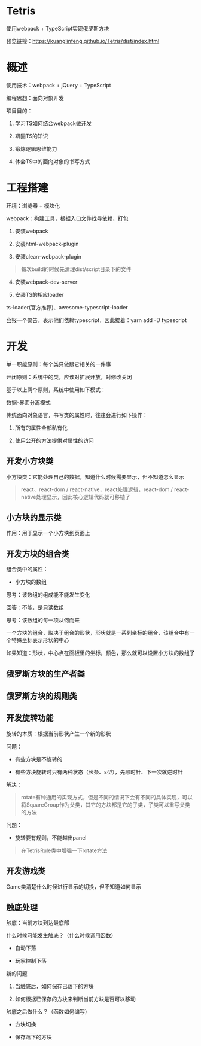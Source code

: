 # Tetris
使用webpack + TypeScript实现俄罗斯方块 

预览链接：https://kuanglinfeng.github.io/Tetris/dist/index.html

# 概述

使用技术：webpack + jQuery + TypeScript 

编程思想：面向对象开发

项目目的：

1. 学习TS如何结合webpack做开发

2. 巩固TS的知识

3. 锻炼逻辑思维能力

4. 体会TS中的面向对象的书写方式




# 工程搭建

环境：浏览器 + 模块化

webpack：构建工具，根据入口文件找寻依赖，打包

1. 安装webpack

2. 安装html-webpack-plugin

3. 安装clean-webpack-plugin

> 每次build的时候先清理dist/script目录下的文件

4. 安装webpack-dev-server

5. 安装TS的相应loader

ts-loader(官方推荐)、awesome-typescript-loader

会报一个警告，表示他们依赖typescript，因此接着：yarn add -D typescript

# 开发

单一职能原则：每个类只做跟它相关的一件事

开闭原则：系统中的类，应该对扩展开放，对修改关闭

基于以上两个原则，系统中使用如下模式：

数据-界面分离模式

传统面向对象语言，书写类的属性时，往往会进行如下操作：

1. 所有的属性全部私有化

2. 使用公开的方法提供对属性的访问

## 开发小方块类

小方块类：它能处理自己的数据，知道什么时候需要显示，但不知道怎么显示

> react、react-dom / react-native，react处理逻辑，react-dom / react-native处理显示，因此核心逻辑代码就可移植了

## 小方块的显示类

作用：用于显示一个小方块到页面上

## 开发方块的组合类

组合类中的属性：

- 小方块的数组

思考：该数组的组成能不能发生变化

回答：不能，是只读数组

思考：该数组的每一项从何而来

一个方块的组合，取决于组合的形状，形状就是一系列坐标的组合，该组合中有一个特殊坐标表示形状的中心

如果知道：形状，中心点在面板里的坐标，颜色，那么就可以设置小方块的数组了

## 俄罗斯方块的生产者类

## 俄罗斯方块的规则类

## 开发旋转功能

旋转的本质：根据当前形状产生一个新的形状

问题：

- 有些方块是不旋转的

- 有些方块旋转时只有两种状态（长条、s型），先顺时针、下一次就逆时针

解决：

> rotate有种通用的实现方式，但是不同的情况下会有不同的具体实现，可以将SquareGroup作为父类，其它的方块都是它的子类，子类可以重写父类的方法  

问题：

- 旋转要有规则，不能越出panel

> 在TetrisRule类中增强一下rotate方法


## 开发游戏类

Game类清楚什么时候进行显示的切换，但不知道如何显示

## 触底处理

触底：当前方块到达最底部

什么时候可能发生触底？（什么时候调用函数）

- 自动下落

- 玩家控制下落

新的问题

1. 当触底后，如何保存已落下的方块

2. 如何根据已保存的方块来判断当前方块是否可以移动

触底之后做什么？（函数如何编写）

- 方块切换

- 保存落下的方块
















